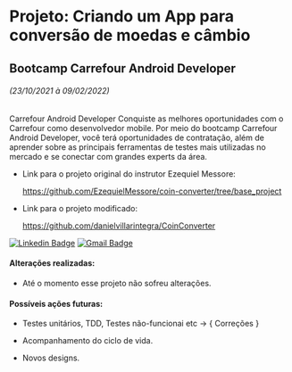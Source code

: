 # Projeto: Criando um App para conversão de moedas e câmbio

## Bootcamp Carrefour Android Developer 

###### (23/10/2021 à 09/02/2022)

Carrefour Android Developer
Conquiste as melhores oportunidades com o Carrefour como desenvolvedor mobile. Por meio do bootcamp Carrefour Android Developer, você terá oportunidades de contratação, além de aprender sobre as principais ferramentas de testes mais utilizadas no mercado e se conectar com grandes experts da área.

- Link para o projeto original do instrutor Ezequiel Messore:

    https://github.com/EzequielMessore/coin-converter/tree/base_project

- Link para o projeto modificado:

    https://github.com/danielvillarintegra/CoinConverter


[![Linkedin Badge](https://img.shields.io/badge/-Daniel_Villar-blue?style=flat-square&logo=Linkedin&logoColor=white&link=linkedin.com/in/daniel-villar-326477212)](linkedin.com/in/daniel-villar-326477212)   [![Gmail Badge](https://img.shields.io/badge/-danielvillarintegra@gmail.com-c14438?style=flat-square&logo=Gmail&logoColor=white&link=mailto:danielvillarintegra@gmail.com)](mailto:danielvillarintegra@gmail.com)


#### Alterações realizadas:

- Até o momento esse projeto não sofreu alterações.

#### Possíveis ações futuras:

- Testes unitários, TDD, Testes não-funcionai etc -> { Correções }

- Acompanhamento do ciclo de vida. 

- Novos designs. 

